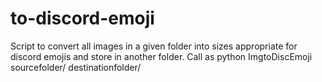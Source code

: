 # to-discord-emoji
Script to convert all images in a given folder into sizes appropriate for discord emojis and store in another folder.
Call as 
python ImgtoDiscEmoji sourcefolder/ destinationfolder/
